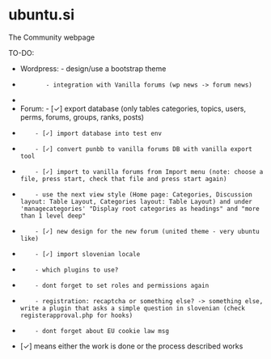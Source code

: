 ubuntu.si
=========

The Community webpage

TO-DO:

* Wordpress: - design/use a bootstrap theme
*            - integration with Vanilla forums (wp news -> forum news)
*            
* Forum:  - [✓] export database (only tables categories, topics, users, perms, forums, groups, ranks, posts)
*         - [✓] import database into test env
*         - [✓] convert punbb to vanilla forums DB with vanilla export tool
*         - [✓] import to vanilla forums from Import menu (note: choose a file, press start, check that file and press start again)
*         - use the next view style (Home page: Categories, Discussion layout: Table Layout, Categories layout: Table Layout) and under 'managecategories' "Display root categories as headings" and "more than 1 level deep"
*         - [✓] new design for the new forum (united theme - very ubuntu like)
*         - [✓] import slovenian locale 
*         - which plugins to use?
*         - dont forget to set roles and permissions again
*         - registration: recaptcha or something else? -> something else, write a plugin that asks a simple question in slovenian (check registerapproval.php for hooks)
*         - dont forget about EU cookie law msg
* [✓] means either the work is done or the process described works
